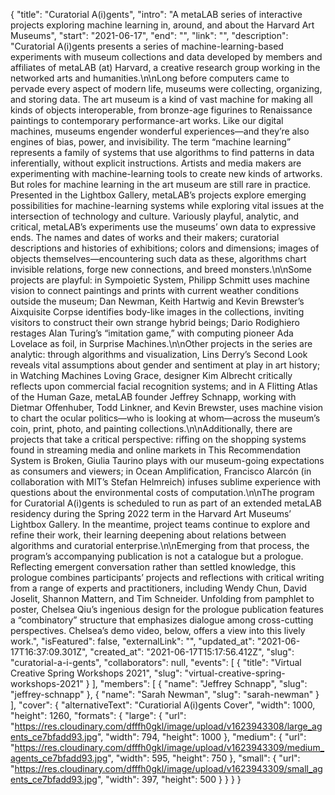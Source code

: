 {
 "title": "Curatorial A(i)gents",
 "intro": "A metaLAB series of interactive projects exploring machine learning in, around, and about the Harvard Art Museums",
 "start": "2021-06-17",
 "end": "",
 "link": "",
 "description": "Curatorial A(i)gents presents a series of machine-learning-based experiments with museum collections and data developed by members and affiliates of metaLAB (at) Harvard, a creative research group working in the networked arts and humanities.\n\nLong before computers came to pervade every aspect of modern life, museums were collecting, organizing, and storing data. The art museum is a kind of vast machine for making all kinds of objects interoperable, from bronze-age figurines to Renaissance paintings to contemporary performance-art works. Like our digital machines, museums engender wonderful experiences—and they’re also engines of bias, power, and invisibility. The term “machine learning” represents a family of systems that use algorithms to find patterns in data inferentially, without explicit instructions. Artists and media makers are experimenting with machine-learning tools to create new kinds of artworks. But roles for machine learning in the art museum are still rare in practice. Presented in the Lightbox Gallery, metaLAB’s projects explore emerging possibilities for machine-learning systems while exploring vital issues at the intersection of technology and culture. Variously playful, analytic, and critical, metaLAB’s experiments use the museums’ own data to expressive ends. The names and dates of works and their makers; curatorial descriptions and histories of exhibitions; colors and dimensions; images of objects themselves—encountering such data as these, algorithms chart invisible relations, forge new connections, and breed monsters.\n\nSome projects are playful: in Sympoietic System, Philipp Schmitt uses machine vision to connect paintings and prints with current weather conditions outside the museum; Dan Newman, Keith Hartwig and Kevin Brewster’s Aixquisite Corpse identifies body-like images in the collections, inviting visitors to construct their own strange hybrid beings; Dario Rodighiero restages Alan Turing’s “imitation game,” with computing pioneer Ada Lovelace as foil, in Surprise Machines.\n\nOther projects in the series are analytic: through algorithms and visualization, Lins Derry’s Second Look reveals vital assumptions about gender and sentiment at play in art history; in Watching Machines Loving Grace, designer Kim Albrecht critically reflects upon commercial facial recognition systems; and in A Flitting Atlas of the Human Gaze, metaLAB founder Jeffrey Schnapp, working with Dietmar Offenhuber, Todd Linkner, and Kevin Brewster, uses machine vision to chart the ocular politics—who is looking at whom—across the museum’s coin, print, photo, and painting collections.\n\nAdditionally, there are projects that take a critical perspective: riffing on the shopping systems found in streaming media and online markets in This Recommendation System is Broken, Giulia Taurino plays with our museum-going expectations as consumers and viewers; in Ocean Amplification, Francisco Alarcón (in collaboration with MIT’s Stefan Helmreich) infuses sublime experience with questions about the environmental costs of computation.\n\nThe program for Curatorial A(i)gents is scheduled to run as part of an extended metaLAB residency during the Spring 2022 term in the Harvard Art Museums’ Lightbox Gallery. In the meantime, project teams continue to explore and refine their work, their learning deepening about relations between algorithms and curatorial enterprise.\n\nEmerging from that process, the program’s accompanying publication is not a catalogue but a prologue. Reflecting emergent conversation rather than settled knowledge, this prologue combines participants’ projects and reflections with critical writing from a range of experts and practitioners, including Wendy Chun, David Joselit, Shannon Mattern, and Tim Schneider. Unfolding from pamphlet to poster, Chelsea Qiu’s ingenious design for the prologue publication features a “combinatory” structure that emphasizes dialogue among cross-cutting perspectives. Chelsea’s demo video, below, offers a view into this lively work.",
 "isFeatured": false,
 "externalLink": "",
 "updated_at": "2021-06-17T16:37:09.301Z",
 "created_at": "2021-06-17T15:17:56.412Z",
 "slug": "curatorial-a-i-gents",
 "collaborators": null,
 "events": [
  {
   "title": "Virtual Creative Spring Workshops 2021",
   "slug": "virtual-creative-spring-workshops-2021"
  }
 ],
 "members": [
  {
   "name": "Jeffrey Schnapp",
   "slug": "jeffrey-schnapp"
  },
  {
   "name": "Sarah Newman",
   "slug": "sarah-newman"
  }
 ],
 "cover": {
  "alternativeText": "Curatiorial A(i)gents Cover",
  "width": 1000,
  "height": 1260,
  "formats": {
   "large": {
    "url": "https://res.cloudinary.com/dfffh0gkl/image/upload/v1623943308/large_agents_ce7bfadd93.jpg",
    "width": 794,
    "height": 1000
   },
   "medium": {
    "url": "https://res.cloudinary.com/dfffh0gkl/image/upload/v1623943309/medium_agents_ce7bfadd93.jpg",
    "width": 595,
    "height": 750
   },
   "small": {
    "url": "https://res.cloudinary.com/dfffh0gkl/image/upload/v1623943309/small_agents_ce7bfadd93.jpg",
    "width": 397,
    "height": 500
   }
  }
 }
}